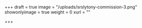 +++
draft = true
image = "/uploads/srslytony-commission-3.png"
showonlyimage = true
weight = 0
xurl = ""

+++
